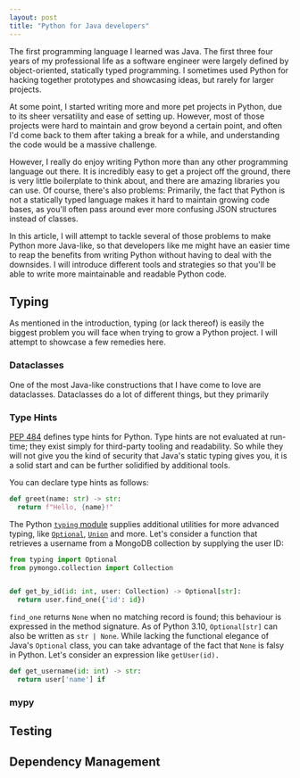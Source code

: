 ```yaml
---
layout: post
title: "Python for Java developers"
---
```


The first programming language I learned was Java. The first three four years of my professional life as a software
engineer were largely defined by object-oriented, statically typed programming. I sometimes used Python for hacking
together prototypes and showcasing ideas, but rarely for larger projects.

At some point, I started writing more and more pet projects in Python, due to its sheer versatility and ease of setting
up. However, most of those projects were hard to maintain and grow beyond a certain point, and often I'd come back to
them after taking a break for a while, and understanding the code would be a massive challenge.

However, I really do enjoy writing Python more than any other programming language out there. It is incredibly easy to
get a project off the ground, there is very little boilerplate to think about, and there are amazing libraries you can
use. Of course, there's also problems: Primarily, the fact that Python is not a statically typed language makes it hard
to maintain growing code bases, as you'll often pass around ever more confusing JSON structures instead of classes.

In this article, I will attempt to tackle several of those problems to make Python more Java-like, so that developers
like me might have an easier time to reap the benefits from writing Python without having to deal with the downsides.
I will introduce different tools and strategies so that you'll be able to write more maintainable and readable Python
code.

## Typing

As mentioned in the introduction, typing (or lack thereof) is easily the biggest problem you will face when trying
to grow a Python project. I will attempt to showcase a few remedies here.

### Dataclasses

One of the most Java-like constructions that I have come to love are dataclasses. Dataclasses do a lot of different
things, but they primarily

### Type Hints

[PEP 484](https://peps.python.org/pep-0484/#abstract) defines type hints for Python. Type hints are not evaluated
at run-time; they exist simply for third-party tooling and readability. So while they will not give you the kind of
security that Java's static typing gives you, it is a solid start and can be further solidified by additional tools.

You can declare type hints as follows:

```python
def greet(name: str) -> str:
  return f"Hello, {name}!"
```

The Python [`typing` module](https://docs.python.org/3/library/typing.html) supplies additional utilities for more
advanced typing, like [`Optional`](https://docs.python.org/3/library/typing.html#typing.Optional),
[`Union`](https://docs.python.org/3/library/typing.html#typing.Union) and more. Let's consider a function that
retrieves a username from a MongoDB collection by supplying the user ID:

```python
from typing import Optional
from pymongo.collection import Collection


def get_by_id(id: int, user: Collection) -> Optional[str]:
  return user.find_one({'id': id})
```

`find_one` returns `None` when no matching record is found; this behaviour is expressed in the method signature.
As of Python 3.10, `Optional[str]` can also be written as `str | None`. While lacking the functional elegance of Java's
`Optional` class, you can take advantage of the fact that `None` is falsy in Python. Let's consider an expression like
`getUser(id).`

```python
def get_username(id: int) -> str:
  return user['name'] if 
```

### mypy

## Testing

## Dependency Management
